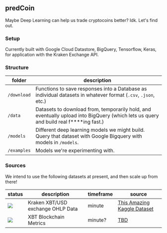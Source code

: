 ## predCoin

Maybe Deep Learning can help us trade cryptocoins better? Idk. Let's find out. 

### Setup

Currently built with Google Cloud Datastore, BigQuery, Tensorflow, Keras, for application with the Kraken Exchange API.
    
### Structure

|folder|description|
|---|---|
|`/download`| Functions to save responses into a Database as individual datasets in whatever format (`.csv`, `.json`, etc.)
|`/data`| Datasets to download from, temporarily hold, and eventually upload into BigQuery (which lets us query and build real f****ing fast.) 
| `/models`| Different deep learning models we might build. Query that dataset with Google Bigquery with models in `/models`. 
|`/examples`| Models we're experimenting with. 

### Sources

We intend to use the following datasets at present, and then scale up from there!

| status  | description  | timeframe  | source |
|---|---|---|---|
| ![](https://img.shields.io/badge/google_big_query-uploaded-green.svg?style=flat)  | Kraken XBT/USD exchange OHLP Data | minute | [This Amazing Kaggle Dataset](https://www.kaggle.com/mczielinski/bitcoin-historical-data)  |   |   
| ![](https://img.shields.io/badge/google_big_query-!uploaded-red.svg?style=flat)  | XBT Blockchain Metrics | minute? | [TBD]() |   |   